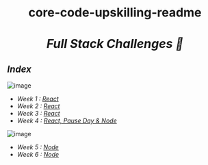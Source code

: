 <h1 align="center">core-code-upskilling-readme</h1>

*<h1 align="center"> Full Stack Challenges 🚀</h1>*

## _Index_

![image](https://img.shields.io/badge/React-20232A?style=for-the-badge&logo=react&logoColor=61DAFB)
- _Week 1 : [React](Weeks/Week1.md)_
- _Week 2 : [React](Weeks/Week2.md)_
- _Week 3 : [React](Weeks/Week3.md)_
- _Week 4 : [React, Pause Day & Node](Weeks/Week4.md)_

![image](https://img.shields.io/badge/Node.js-43853D?style=for-the-badge&logo=node.js&logoColor=white)
- _Week 5 : [Node](Weeks/Week5.md)_
- _Week 6 : [Node](Weeks/Week6.md)_
